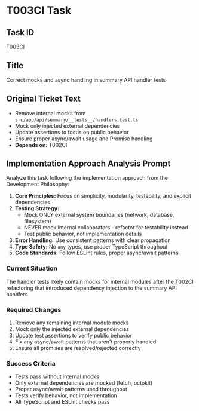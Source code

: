 # T003CI Task

## Task ID
T003CI

## Title
Correct mocks and async handling in summary API handler tests

## Original Ticket Text
- Remove internal mocks from `src/app/api/summary/__tests__/handlers.test.ts`
- Mock only injected external dependencies
- Update assertions to focus on public behavior
- Ensure proper async/await usage and Promise handling
- **Depends on:** T002CI

## Implementation Approach Analysis Prompt

Analyze this task following the implementation approach from the Development Philosophy:

1. **Core Principles:** Focus on simplicity, modularity, testability, and explicit dependencies
2. **Testing Strategy:** 
   - Mock ONLY external system boundaries (network, database, filesystem)
   - NEVER mock internal collaborators - refactor for testability instead
   - Test public behavior, not implementation details
3. **Error Handling:** Use consistent patterns with clear propagation
4. **Type Safety:** No `any` types, use proper TypeScript throughout
5. **Code Standards:** Follow ESLint rules, proper async/await patterns

### Current Situation
The handler tests likely contain mocks for internal modules after the T002CI refactoring that introduced dependency injection to the summary API handlers.

### Required Changes
1. Remove any remaining internal module mocks
2. Mock only the injected external dependencies
3. Update test assertions to verify public behavior
4. Fix any async/await patterns that aren't properly handled
5. Ensure all promises are resolved/rejected correctly

### Success Criteria
- Tests pass without internal mocks
- Only external dependencies are mocked (fetch, octokit)
- Proper async/await patterns used throughout
- Tests verify behavior, not implementation
- All TypeScript and ESLint checks pass